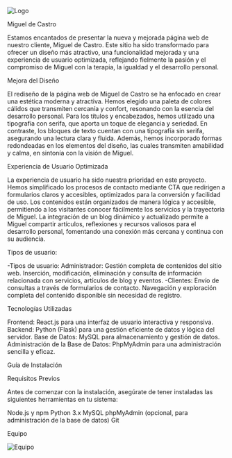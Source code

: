 ![Logo](http://localhost:5173/src/assets/logo-miguelcastro1-sinfondo.png)


Miguel de Castro


Estamos encantados de presentar la nueva y mejorada página web de nuestro cliente, Miguel de Castro. Este sitio ha sido transformado para ofrecer un diseño más atractivo, una funcionalidad mejorada y una experiencia de usuario optimizada, reflejando fielmente la pasión y el compromiso de Miguel con la terapia, la igualdad y el desarrollo personal.

Mejora del Diseño

El rediseño de la página web de Miguel de Castro se ha enfocado en crear una estética moderna y atractiva. Hemos elegido una paleta de colores cálidos que transmiten cercanía y confort, resonando con la esencia del desarrollo personal. Para los títulos y encabezados, hemos utilizado una tipografía con serifa, que aporta un toque de elegancia y seriedad. En contraste, los bloques de texto cuentan con una tipografía sin serifa, asegurando una lectura clara y fluida. Además, hemos incorporado formas redondeadas en los elementos del diseño, las cuales transmiten amabilidad y calma, en sintonía con la visión de Miguel.

Experiencia de Usuario Optimizada

La experiencia de usuario ha sido nuestra prioridad en este proyecto. Hemos simplificado los procesos de contacto mediante CTA que redirigen a formularios claros y accesibles, optimizados para la conversión y facilidad de uso. Los contenidos están organizados de manera lógica y accesible, permitiendo a los visitantes conocer fácilmente los servicios y la trayectoria de Miguel. La integración de un blog dinámico y actualizado permite a Miguel compartir artículos, reflexiones y recursos valiosos para el desarrollo personal, fomentando una conexión más cercana y continua con su audiencia. 

Tipos de usuario:

-Tipos de usuario:
Administrador: Gestión completa de contenidos del sitio web.
Inserción, modificación, eliminación y consulta de información relacionada con servicios, artículos de blog y eventos.
-Clientes:
Envío de consultas a través de formularios de contacto.
Navegación y exploración completa del contenido disponible sin necesidad de registro.


Tecnologías Utilizadas

Frontend: React.js para una interfaz de usuario interactiva y responsiva.
Backend: Python (Flask) para una gestión eficiente de datos y lógica del servidor.
Base de Datos: MySQL para almacenamiento y gestión de datos.
Administración de la Base de Datos: PhpMyAdmin para una administración sencilla y eficaz.

Guía de Instalación

Requisitos Previos

Antes de comenzar con la instalación, asegúrate de tener instaladas las siguientes herramientas en tu sistema:

Node.js y npm
Python 3.x
MySQL
phpMyAdmin (opcional, para administración de la base de datos)
Git

Equipo



![Equipo](https://i.postimg.cc/FKw1tZSx/Captura-de-pantalla-2024-06-01-152658.png)


